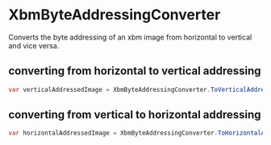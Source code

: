# XbmByteAddressingConverter
Converts the byte addressing of an xbm image from horizontal to vertical and vice versa.

## converting from horizontal to vertical addressing

```c#
var verticalAddressedImage = XbmByteAddressingConverter.ToVerticalAddressing(XbmData.HorizontalAddressedImage, XbmData.Width, XbmData.Height);
```

## converting from vertical to horizontal addressing

```c#
var horizontalAddressedImage = XbmByteAddressingConverter.ToHorizontalAddressing(XbmData.VerticalAddressedImage, XbmData.Width, XbmData.Height);
```